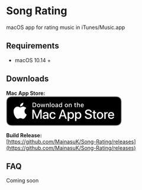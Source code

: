# Song Rating
macOS app for rating music in iTunes/Music.app

## Requirements
- macOS 10.14 +

## Downloads
**Mac App Store:**  
[![Download on the Mac App Store](./Press/Download_on_the_Mac_App_Store_Badge_US-UK_RGB_blk_092917.svg)](https://apps.apple.com/app/song-rating/id1471420267)

**Build Release:**  
[https://github.com/MainasuK/Song-Rating/releases](https://github.com/MainasuK/Song-Rating/releases)

## FAQ
Coming soon
